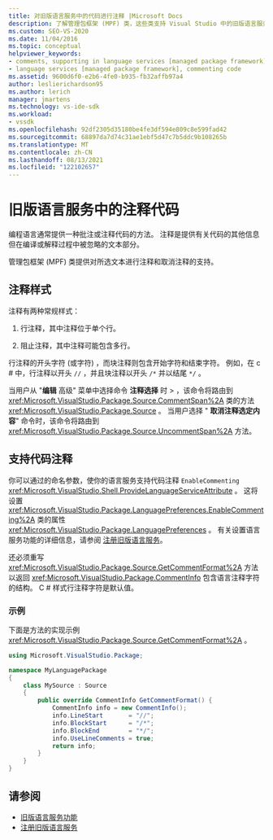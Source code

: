 ```yaml
---
title: 对旧版语言服务中的代码进行注释 |Microsoft Docs
description: 了解管理包框架 (MPF) 类，这些类支持 Visual Studio 中的旧版语言服务中的代码注释。
ms.custom: SEO-VS-2020
ms.date: 11/04/2016
ms.topic: conceptual
helpviewer_keywords:
- comments, supporting in language services [managed package framework]
- language services [managed package framework], commenting code
ms.assetid: 9600d6f0-e2b6-4fe0-b935-fb32affb97a4
author: leslierichardson95
ms.author: lerich
manager: jmartens
ms.technology: vs-ide-sdk
ms.workload:
- vssdk
ms.openlocfilehash: 92df2305d35180be4fe3df594e809c8e599fad42
ms.sourcegitcommit: 68897da7d74c31ae1ebf5d47c7b5ddc9b108265b
ms.translationtype: MT
ms.contentlocale: zh-CN
ms.lasthandoff: 08/13/2021
ms.locfileid: "122102657"
---
```

# <a name="comment-code-in-a-legacy-language-service"></a>旧版语言服务中的注释代码
编程语言通常提供一种批注或注释代码的方法。 注释是提供有关代码的其他信息但在编译或解释过程中被忽略的文本部分。

 管理包框架 (MPF) 类提供对所选文本进行注释和取消注释的支持。

## <a name="comment-styles"></a>注释样式
注释有两种常规样式：

1. 行注释，其中注释位于单个行。

2. 阻止注释，其中注释可能包含多行。

行注释的开头字符 (或字符) ，而块注释则包含开始字符和结束字符。 例如，在 c # 中，行注释以开头 `//` ，并且块注释以开头 `/*` 并以结尾 `*/` 。

当用户从 "**编辑** 高级" 菜单中选择命令 **注释选择** 时  >   ，该命令将路由到 <xref:Microsoft.VisualStudio.Package.Source.CommentSpan%2A> 类的方法 <xref:Microsoft.VisualStudio.Package.Source> 。 当用户选择 " **取消注释选定内容**" 命令时，该命令将路由到 <xref:Microsoft.VisualStudio.Package.Source.UncommentSpan%2A> 方法。

## <a name="support-code-comments"></a>支持代码注释
 你可以通过的命名参数，使你的语言服务支持代码注释 `EnableCommenting` <xref:Microsoft.VisualStudio.Shell.ProvideLanguageServiceAttribute> 。 这将设置 <xref:Microsoft.VisualStudio.Package.LanguagePreferences.EnableCommenting%2A> 类的属性 <xref:Microsoft.VisualStudio.Package.LanguagePreferences> 。 有关设置语言服务功能的详细信息，请参阅 [注册旧版语言服务](../../extensibility/internals/registering-a-legacy-language-service1.md)。

 还必须重写 <xref:Microsoft.VisualStudio.Package.Source.GetCommentFormat%2A> 方法以返回 <xref:Microsoft.VisualStudio.Package.CommentInfo> 包含语言注释字符的结构。 C # 样式行注释字符是默认值。

### <a name="example"></a>示例
 下面是方法的实现示例 <xref:Microsoft.VisualStudio.Package.Source.GetCommentFormat%2A> 。

```csharp
using Microsoft.VisualStudio.Package;

namespace MyLanguagePackage
{
    class MySource : Source
    {
        public override CommentInfo GetCommentFormat() {
            CommentInfo info = new CommentInfo();
            info.LineStart       = "//";
            info.BlockStart      = "/*";
            info.BlockEnd        = "*/";
            info.UseLineComments = true;
            return info;
        }
    }
}
```

## <a name="see-also"></a>请参阅
- [旧版语言服务功能](../../extensibility/internals/legacy-language-service-features1.md)
- [注册旧版语言服务](../../extensibility/internals/registering-a-legacy-language-service1.md)
